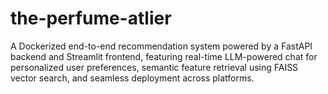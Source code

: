 # the-perfume-atlier
A Dockerized end-to-end recommendation system powered by a FastAPI backend and Streamlit frontend, featuring real-time LLM-powered chat for personalized user preferences, semantic feature retrieval using FAISS vector search, and seamless deployment across platforms.
